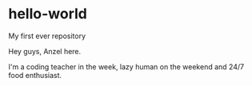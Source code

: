 # hello-world
My first ever repository


Hey guys, Anzel here. 

I'm a coding teacher in the week, lazy human on the weekend and 24/7 food enthusiast. 
